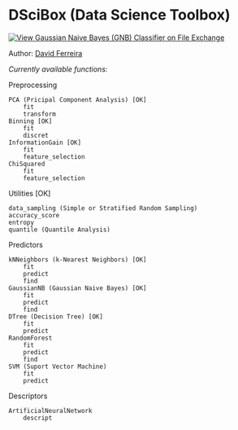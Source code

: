 # DSciBox (Data Science Toolbox)

[![View Gaussian Naive Bayes (GNB) Classifier on File Exchange](https://www.mathworks.com/matlabcentral/images/matlab-file-exchange.svg)](https://www.mathworks.com/matlabcentral/fileexchange/76355-gaussian-naive-bayes-gnb-classifier)

Author: [David Ferreira](http://lattes.cnpq.br/3863655668683045)

*Currently available functions:*

Preprocessing
        
    PCA (Pricipal Component Analysis) [OK]
        fit
        transform
    Binning [OK]
        fit
        discret
    InformationGain [OK]
        fit
        feature_selection
    ChiSquared
        fit
        feature_selection

Utilities [OK]

    data_sampling (Simple or Stratified Random Sampling)
    accuracy_score
    entropy
    quantile (Quantile Analysis)
        
Predictors

    kNNeighbors (k-Nearest Neighbors) [OK]
        fit
        predict
        find
    GaussianNB (Gaussian Naive Bayes) [OK]
        fit
        predict
        find
    DTree (Decision Tree) [OK]
        fit
        predict
    RandomForest
        fit
        predict
        find
    SVM (Suport Vector Machine)
        fit
        predict

Descriptors

    ArtificialNeuralNetwork
        descript
